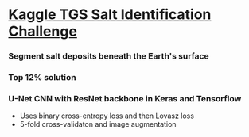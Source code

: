 # [Kaggle TGS Salt Identification Challenge](https://www.kaggle.com/c/tgs-salt-identification-challenge) 

### Segment salt deposits beneath the Earth's surface

### Top 12% solution

### U-Net CNN with ResNet backbone in Keras and Tensorflow
- Uses binary cross-entropy loss and then Lovasz loss
- 5-fold cross-validaton and image augmentation